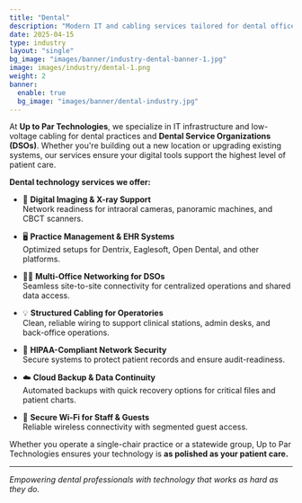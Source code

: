```yaml
---
title: "Dental"
description: "Modern IT and cabling services tailored for dental offices and DSO groups."
date: 2025-04-15
type: industry
layout: "single"
bg_image: "images/banner/industry-dental-banner-1.jpg"
image: images/industry/dental-1.png
weight: 2
banner:
  enable: true
  bg_image: "images/banner/dental-industry.jpg"
---
```


At **Up to Par Technologies**, we specialize in IT infrastructure and low-voltage cabling for dental practices and **Dental Service Organizations (DSOs)**. Whether you're building out a new location or upgrading existing systems, our services ensure your digital tools support the highest level of patient care.

**Dental technology services we offer:**

- 🦷 **Digital Imaging & X-ray Support**  
  Network readiness for intraoral cameras, panoramic machines, and CBCT scanners.

- 🖥️ **Practice Management & EHR Systems**  
  Optimized setups for Dentrix, Eaglesoft, Open Dental, and other platforms.

- 🧑‍💼 **Multi-Office Networking for DSOs**  
  Seamless site-to-site connectivity for centralized operations and shared data access.

- 💡 **Structured Cabling for Operatories**  
  Clean, reliable wiring to support clinical stations, admin desks, and back-office operations.

- 🔐 **HIPAA-Compliant Network Security**  
  Secure systems to protect patient records and ensure audit-readiness.

- ☁️ **Cloud Backup & Data Continuity**  
  Automated backups with quick recovery options for critical files and patient charts.

- 📶 **Secure Wi-Fi for Staff & Guests**  
  Reliable wireless connectivity with segmented guest access.

Whether you operate a single-chair practice or a statewide group, Up to Par Technologies ensures your technology is **as polished as your patient care.**

---

*Empowering dental professionals with technology that works as hard as they do.*
